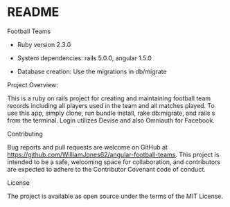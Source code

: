 # README

Football Teams

* Ruby version 2.3.0

* System dependencies: rails 5.0.0, angular 1.5.0

* Database creation: Use the migrations in db/migrate

Project Overview:

This is a ruby on rails project for creating and maintaining football team records including all players used in the team and all matches played. To use this app, simply clone, run bundle install, rake db:migrate, and rails s from the terminal. Login utilizes Devise and also Omniauth for Facebook.

Contributing

Bug reports and pull requests are welcome on GitHub at https://github.com/WilliamJones62/angular-football-teams. This project is intended to be a safe, welcoming space for collaboration, and contributors are expected to adhere to the Contributor Covenant code of conduct.

License

The project is available as open source under the terms of the MIT License.
